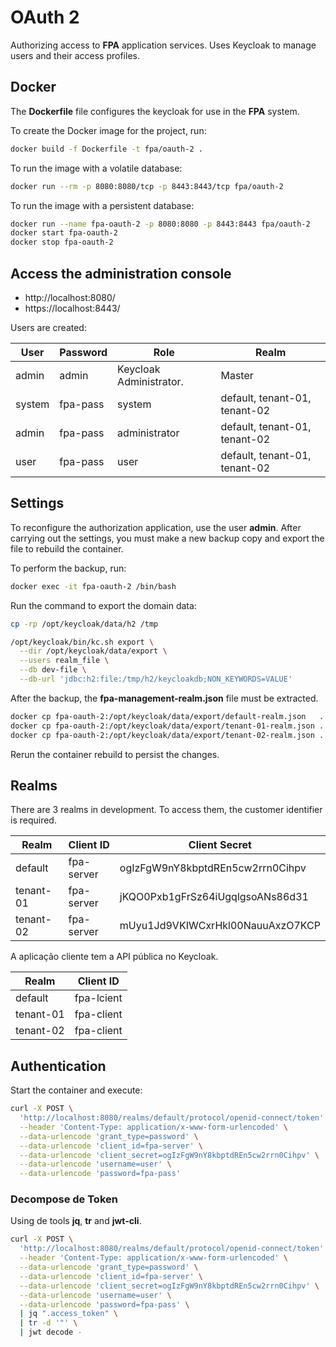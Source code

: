 # OAuth 2

Authorizing access to **FPA** application services. 
Uses Keycloak to manage users and their access profiles.

## Docker

The **Dockerfile** file configures the keycloak for use in the 
**FPA** system.

To create the Docker image for the project, run:

```bash
docker build -f Dockerfile -t fpa/oauth-2 .
```

To run the image with a volatile database:

```bash
docker run --rm -p 8080:8080/tcp -p 8443:8443/tcp fpa/oauth-2
```

To run the image with a persistent database:

```bash
docker run --name fpa-oauth-2 -p 8080:8080 -p 8443:8443 fpa/oauth-2
docker start fpa-oauth-2
docker stop fpa-oauth-2
```

## Access the administration console

* http://localhost:8080/
* https://localhost:8443/

Users are created:

| User          | Password   | Role                       | Realm                         |
| ------------- | ---------- | -------------------------- | ----------------------------- |
| admin         | admin      | Keycloak Administrator.    | Master                        |
| system        | fpa-pass   | system                     | default, tenant-01, tenant-02 |
| admin         | fpa-pass   | administrator              | default, tenant-01, tenant-02 |
| user          | fpa-pass   | user                       | default, tenant-01, tenant-02 |

## Settings

To reconfigure the authorization application, use the user **admin**. 
After carrying out the settings, you must make a new backup copy and 
export the file to rebuild the container.

To perform the backup, run:

```bash
docker exec -it fpa-oauth-2 /bin/bash
```
Run the command to export the domain data:

```bash
cp -rp /opt/keycloak/data/h2 /tmp

/opt/keycloak/bin/kc.sh export \
  --dir /opt/keycloak/data/export \
  --users realm_file \
  --db dev-file \
  --db-url 'jdbc:h2:file:/tmp/h2/keycloakdb;NON_KEYWORDS=VALUE'
```

After the backup, the **fpa-management-realm.json** file must be extracted.

```bash
docker cp fpa-oauth-2:/opt/keycloak/data/export/default-realm.json   .
docker cp fpa-oauth-2:/opt/keycloak/data/export/tenant-01-realm.json .
docker cp fpa-oauth-2:/opt/keycloak/data/export/tenant-02-realm.json .
```

Rerun the container rebuild to persist the changes.

## Realms

There are 3 realms in development. To access them, the customer identifier is required.

| Realm     | Client ID       | Client Secret                    |
| --------- | --------------- | -------------------------------- |
| default   | fpa-server      | ogIzFgW9nY8kbptdREn5cw2rrn0Cihpv |
| tenant-01 | fpa-server      | jKQO0Pxb1gFrSz64iUgqlgsoANs86d31 |
| tenant-02 | fpa-server      | mUyu1Jd9VKIWCxrHkl00NauuAxzO7KCP |

A aplicação cliente tem a API pública no Keycloak.

| Realm     | Client ID       |
| --------- | --------------- | 
| default   | fpa-lcient      | 
| tenant-01 | fpa-client      | 
| tenant-02 | fpa-client      | 

## Authentication

Start the container and execute:

```bash
curl -X POST \
  'http://localhost:8080/realms/default/protocol/openid-connect/token' \
  --header 'Content-Type: application/x-www-form-urlencoded' \
  --data-urlencode 'grant_type=password' \
  --data-urlencode 'client_id=fpa-server' \
  --data-urlencode 'client_secret=ogIzFgW9nY8kbptdREn5cw2rrn0Cihpv' \
  --data-urlencode 'username=user' \
  --data-urlencode 'password=fpa-pass' 
```

### Decompose de Token

Using de tools **jq**, **tr** and **jwt-cli**.

```bash
curl -X POST \
  'http://localhost:8080/realms/default/protocol/openid-connect/token' \
  --header 'Content-Type: application/x-www-form-urlencoded' \
  --data-urlencode 'grant_type=password' \
  --data-urlencode 'client_id=fpa-server' \
  --data-urlencode 'client_secret=ogIzFgW9nY8kbptdREn5cw2rrn0Cihpv' \
  --data-urlencode 'username=user' \
  --data-urlencode 'password=fpa-pass' \
  | jq ".access_token" \
  | tr -d '"' \
  | jwt decode -
```